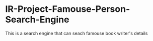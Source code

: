 # IR-Project-Famouse-Person-Search-Engine
This is a search engine that can seach famouse book writer's details

